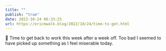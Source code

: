 ```yaml
---
title: ""
publish: "true"
date: 2022-10-24 06:33:23
url: https://ericmwalk.blog/2022/10/24/time-to-get.html
---
```


<div xmlns="http://www.w3.org/1999/xhtml">
<p>🤒 Time to get back to work this week after a week off. Too bad I seemed to have picked up something as I feel miserable today.</p>
</div>